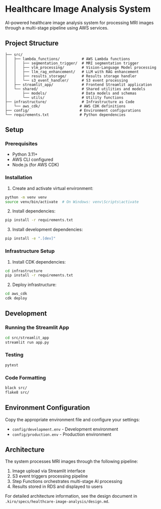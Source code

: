 # Healthcare Image Analysis System

AI-powered healthcare image analysis system for processing MRI images through a multi-stage pipeline using AWS services.

## Project Structure

```
├── src/
│   ├── lambda_functions/          # AWS Lambda functions
│   │   ├── segmentation_trigger/  # MRI segmentation trigger
│   │   ├── vlm_processing/        # Vision-Language Model processing
│   │   ├── llm_rag_enhancement/   # LLM with RAG enhancement
│   │   ├── results_storage/       # Results storage handler
│   │   └── s3_event_handler/      # S3 event processing
│   ├── streamlit_app/             # Frontend Streamlit application
│   └── shared/                    # Shared utilities and models
│       ├── models/                # Data models and schemas
│       └── utils/                 # Utility functions
├── infrastructure/                # Infrastructure as Code
│   └── aws_cdk/                  # AWS CDK definitions
├── config/                       # Environment configurations
└── requirements.txt              # Python dependencies
```

## Setup

### Prerequisites
- Python 3.11+
- AWS CLI configured
- Node.js (for AWS CDK)

### Installation

1. Create and activate virtual environment:
```bash
python -m venv venv
source venv/bin/activate  # On Windows: venv\Scripts\activate
```

2. Install dependencies:
```bash
pip install -r requirements.txt
```

3. Install development dependencies:
```bash
pip install -e ".[dev]"
```

### Infrastructure Setup

1. Install CDK dependencies:
```bash
cd infrastructure
pip install -r requirements.txt
```

2. Deploy infrastructure:
```bash
cd aws_cdk
cdk deploy
```

## Development

### Running the Streamlit App
```bash
cd src/streamlit_app
streamlit run app.py
```

### Testing
```bash
pytest
```

### Code Formatting
```bash
black src/
flake8 src/
```

## Environment Configuration

Copy the appropriate environment file and configure your settings:
- `config/development.env` - Development environment
- `config/production.env` - Production environment

## Architecture

The system processes MRI images through the following pipeline:
1. Image upload via Streamlit interface
2. S3 event triggers processing pipeline
3. Step Functions orchestrates multi-stage AI processing
4. Results stored in RDS and displayed to users

For detailed architecture information, see the design document in `.kiro/specs/healthcare-image-analysis/design.md`.